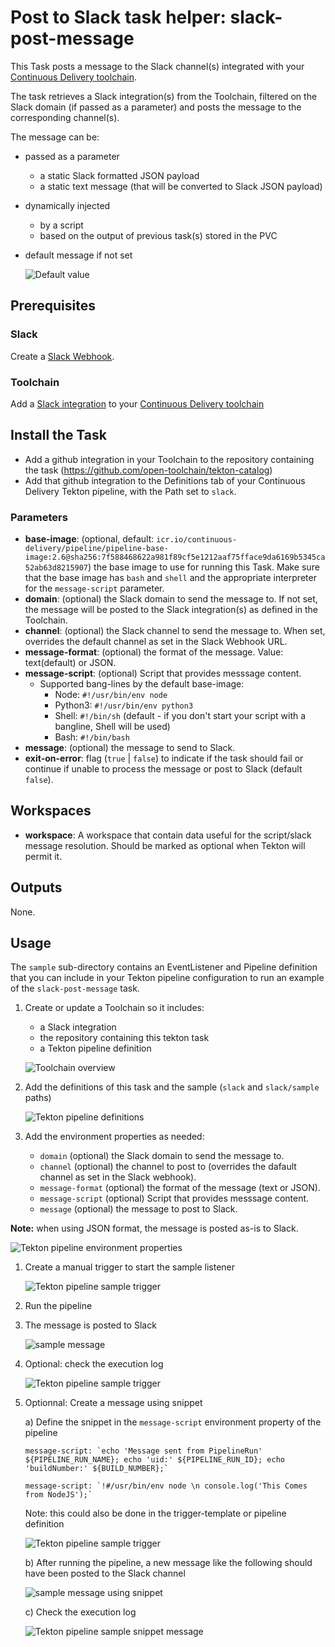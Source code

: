 # Post to Slack task helper: slack-post-message
This Task posts a message to the Slack channel(s) integrated with your [Continuous Delivery toolchain](https://cloud.ibm.com/docs/services/ContinuousDelivery?topic=ContinuousDelivery-integrations#slack).

The task retrieves a Slack integration(s) from the Toolchain,
filtered on the Slack domain (if passed as a parameter) and posts the message to the corresponding channel(s).

The message can be:
- passed as a parameter
   - a static Slack formatted JSON payload
   - a static text message (that will be converted to Slack JSON payload)
- dynamically injected
   - by a script
   - based on the output of previous task(s) stored in the PVC
- default message if not set

    ![Default value](https://github.ibm.com/one-pipeline/docs/blob/master/assets/common-tekton-tasks/slack/default-message.png)

## Prerequisites
### Slack
Create a [Slack Webhook](https://api.slack.com/messaging/webhooks).
### Toolchain
Add a [Slack integration](https://cloud.ibm.com/docs/services/ContinuousDelivery?topic=ContinuousDelivery-integrations#slack) to your [Continuous Delivery toolchain](https://cloud.ibm.com/docs/services/ContinuousDelivery?topic=ContinuousDelivery-toolchains-using)
## Install the Task
- Add a github integration in your Toolchain to the repository containing the task (https://github.com/open-toolchain/tekton-catalog)
- Add that github integration to the Definitions tab of your Continuous Delivery Tekton pipeline, with the Path set to `slack`.

### Parameters

* **base-image**: (optional, default: `icr.io/continuous-delivery/pipeline/pipeline-base-image:2.6@sha256:7f588468622a981f89cf5e1212aaf75fface9da6169b5345ca52ab63d8215907`) the base image to use for running this Task. Make sure that the base image has `bash` and `shell` and the appropriate interpreter for the `message-script` parameter.
* **domain**: (optional) the Slack domain to send the message to. If not set, the message will be posted to the Slack integration(s) as defined in the Toolchain.
* **channel**: (optional) the Slack channel to send the message to. When set, overrides the default channel as set in the Slack Webhook URL.
* **message-format**: (optional) the format of the message. Value: text(default) or JSON.
* **message-script**: (optional) Script that provides messsage content.
  * Supported bang-lines by the default base-image:
    * Node: `#!/usr/bin/env node`
    * Python3: `#!/usr/bin/env python3`
    * Shell: `#!/bin/sh` (default - if you don't start your script with a bangline, Shell will be used)
    * Bash: `#!/bin/bash`
* **message**: (optional) the message to send to Slack.
* **exit-on-error**: flag (`true` | `false`) to indicate if the task should fail or continue if unable to process the message or post to Slack (default `false`).

## Workspaces

* **workspace**: A workspace that contain data useful for the script/slack message resolution. Should be marked as optional when Tekton will permit it.

## Outputs
None.

## Usage
The `sample` sub-directory contains an EventListener and Pipeline definition that you can include in your Tekton pipeline configuration to run an example of the `slack-post-message` task.

1) Create or update a Toolchain so it includes:
   - a Slack integration
   - the repository containing this tekton task
   - a Tekton pipeline definition

   ![Toolchain overview](https://github.ibm.com/one-pipeline/docs/blob/master/assets/common-tekton-tasks/slack/sample-toolchain-overview.png)

2) Add the definitions of this task and the sample (`slack` and `slack/sample` paths)

   ![Tekton pipeline definitions](https://github.ibm.com/one-pipeline/docs/blob/master/assets/common-tekton-tasks/slack/sample-tekton-pipeline-definitions.png)

3) Add the environment properties as needed:

   - `domain` (optional) the Slack domain to send the message to.
   - `channel` (optional) the channel to post to (overrides the dafault channel as set in the Slack webhook).
   - `message-format` (optional) the format of the message (text or JSON).
   - `message-script` (optional) Script that provides messsage content.
   - `message` (optional) the message to post to Slack.

**Note:** when using JSON format, the message is posted as-is to Slack.

   ![Tekton pipeline environment properties](https://github.ibm.com/one-pipeline/docs/blob/master/assets/common-tekton-tasks/slack/sample-tekton-pipeline-environment-properties.png)


1) Create a manual trigger to start the sample listener

   ![Tekton pipeline sample trigger](https://github.ibm.com/one-pipeline/docs/blob/master/assets/common-tekton-tasks/slack/sample-tekton-pipeline-sample-triggers.png)

2) Run the pipeline

3) The message is posted to Slack

   ![sample message](https://github.ibm.com/one-pipeline/docs/blob/master/assets/common-tekton-tasks/slack/sample-message.png)

4) Optional: check the execution log

   ![Tekton pipeline sample trigger](https://github.ibm.com/one-pipeline/docs/blob/master/assets/common-tekton-tasks/slack/sample-log.png)

5) Optionnal: Create a message using snippet

   a) Define the snippet in the `message-script` environment property of the pipeline

       message-script: `echo 'Message sent from PipelineRun' ${PIPELINE_RUN_NAME}; echo 'uid:' ${PIPELINE_RUN_ID}; echo 'buildNumber:' ${BUILD_NUMBER};`

       message-script: `!#/usr/bin/env node \n console.log('This Comes from NodeJS');`

      Note: this could also be done in the trigger-template or pipeline definition

      ![Tekton pipeline sample trigger](https://github.ibm.com/one-pipeline/docs/blob/master/assets/common-tekton-tasks/slack/sample-snippet-environment-property.png)


   b) After running the pipeline, a new message like the following should have been posted to the Slack channel

      ![sample message using snippet](https://github.ibm.com/one-pipeline/docs/blob/master/assets/common-tekton-tasks/slack/sample-snippet-message.png)

   c) Check the execution log

      ![Tekton pipeline sample snippet message](https://github.ibm.com/one-pipeline/docs/blob/master/assets/common-tekton-tasks/slack/sample-snippet-log.png)
